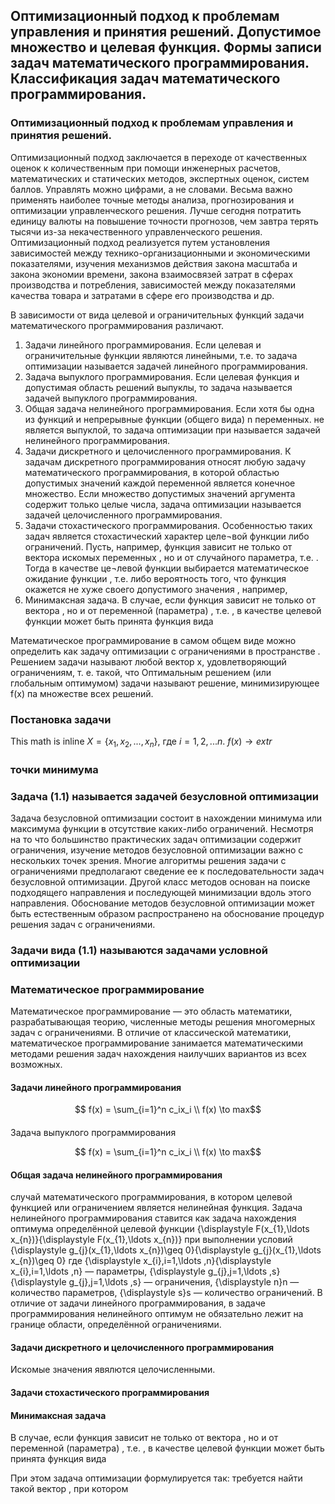 ## Оптимизационный подход к проблемам управления и принятия решений. Допустимое множество и целевая функция. Формы записи задач математического программирования. Классификация задач математического программирования. 

### Оптимизационный подход к проблемам управления и принятия решений.

Оптимизационный подход заключается в переходе от качественных оценок к количественным при помощи инженерных расчетов, математических и статических методов, экспертных оценок, систем баллов. Управлять можно цифрами, а не словами. Весьма важно применять наиболее точные методы анализа, прогнозирования и оптимизации управленческого решения. Лучше сегодня потратить единицу валюты на повышение точности прогнозов, чем завтра терять тысячи из-за некачественного управленческого решения. Оптимизационный подход реализуется путем установления зависимостей между технико-организационными и экономическими показателями, изучения механизмов действия закона масштаба и закона экономии времени, закона взаимосвязей затрат в сферах производства и потребления, зависимостей между показателями качества товара и затратами в сфере его производства и др.

В зависимости от вида целевой и ограничительных функций задачи математического программирования различают.
1. Задачи линейного программирования. Если целевая и ограничительные функции являются линейными, т.е. то задача оптимизации называется задачей линейного программирования.   
2. Задача выпуклого программирования.  Если целевая функция    и допустимая область решений    выпуклы, то задача называется задачей выпуклого программирования.
3.  Общая задача нелинейного программирования. Если хотя бы одна из функций   и    непрерывные функции (общего вида) n переменных. не является выпуклой, то задача оптимизации   при      называется задачей нелинейного программирования.
4.  Задачи дискретного и целочисленного программирования. К задачам дискретного программирования относят любую задачу математического программирования,  в которой областью допустимых значений каждой переменной является конечное множество.
Если множество допустимых значений аргумента содержит только целые числа, задача оптимизации называется задачей целочисленного программирования.
5.  Задачи стохастического программирования. Особенностью таких задач является стохастический характер целе¬вой функции либо ограничений.  Пусть, например, функция   зависит не только от вектора искомых переменных    , но и от случайного параметра,    т.е.   . Тогда в качестве це¬левой функции выбирается математическое ожидание функции  , т.е.  либо вероятность того, что функция     окажется не хуже своего допустимого значения    , например, 
6. Минимаксная задача. В случае, если функция    зависит не только от вектора  , но и от переменной (параметра)   , т.е.  , в качестве целевой функции может быть принята функция вида
 
Математическое программирование в самом общем виде можно определить как задачу оптимизации с ограничениями в пространстве  . Решением задачи называют любой вектор х, удовлетворяющий
ограничениям, т. е. такой, что Оптимальным решением (или глобальным оптимумом) задачи  называют решение, минимизирующее  f(x) па множестве всех решений.

### Постановка задачи

This math is inline $`X = \{x_1, x_2, ..., x_n \}`$, где $`i = 1, 2, ... n`$.
$`f(x) \to extr`$

### точки минимума

### Задача (1.1) называется задачей безусловной оптимизации

Задача безусловной оптимизации состоит в нахождении минимума или максимума функции в отсутствие каких-либо ограничений. Несмотря на то что большинство практических задач оптимизации содержит ограничения, изучение методов безусловной оптимизации важно с нескольких точек зрения. Многие алгоритмы решения задачи с ограничениями предполагают сведение ее к последовательности задач безусловной оптимизации. Другой класс методов основан на поиске подходящего направления и последующей минимизации вдоль этого направления. Обоснование методов безусловной оптимизации может быть естественным образом распространено на обоснование процедур решения задач с ограничениями.


### Задачи вида (1.1) называются задачами условной оптимизации 

### Математическое программирование 
Математическое программирование — это область математики, разрабатывающая теорию, численные методы решения многомерных задач с ограничениями. В отличие от классической математики, математическое программирование занимается математическими методами решения задач нахождения наилучших вариантов из всех возможных.

#### Задачи линейного программирования

```math
    f(x) = \sum_{i=1}^n c_ix_i \\
    f(x) \to max
```


#### 
Задача выпуклого программирования
```math
    f(x) = \sum_{i=1}^n c_ix_i \\
    f(x) \to max
```

#### Общая задача нелинейного программирования
случай математического программирования, в котором целевой функцией или ограничением является нелинейная функция.
Задача нелинейного программирования ставится как задача нахождения оптимума определённой целевой функции {\displaystyle F(x_{1},\ldots x_{n})}{\displaystyle F(x_{1},\ldots x_{n})} при выполнении условий
{\displaystyle g_{j}(x_{1},\ldots x_{n})\geq 0}{\displaystyle g_{j}(x_{1},\ldots x_{n})\geq 0}
где {\displaystyle x_{i},i=1,\ldots ,n}{\displaystyle x_{i},i=1,\ldots ,n} — параметры, {\displaystyle g_{j},j=1,\ldots ,s}{\displaystyle g_{j},j=1,\ldots ,s} — ограничения, {\displaystyle n}n — количество параметров, {\displaystyle s}s — количество ограничений.
В отличие от задачи линейного программирования, в задаче программирования нелинейного оптимум не обязательно лежит на границе области, определённой ограничениями.

#### Задачи дискретного и целочисленного программирования

Искомые значения явялются целочисленными.

#### Задачи стохастического программирования

#### Минимаксная задача

В случае, если функция    зависит не только от вектора  , но и от переменной (параметра)   , т.е.  , в качестве целевой функции может быть принята функция вида
 
При этом задача оптимизации формулируется так:  требуется найти такой вектор   , при котором
 
      

